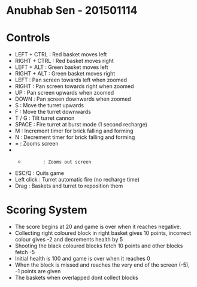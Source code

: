 Anubhab Sen - 201501114
=======================

Controls
========

* LEFT + CTRL  : Red basket moves left
* RIGHT + CTRL : Red basket moves right
* LEFT + ALT	 : Green basket moves left
* RIGHT + ALT  : Green basket moves right
* LEFT         : Pan screen towards left when zoomed
* RIGHT        : Pan screen towards right when zoomed
* UP           : Pan screen upwards when zoomed
* DOWN         : Pan screen downwards when zoomed
* S            : Move the turret upwards
* F            : Move the turret downwards
* T / G        : Tilt turret cannon
* SPACE        : Fire turret at burst mode (1 second recharge)
* M            : Increment timer for brick falling and forming
* N            : Decrement timer for brick falling and forming
* =            : Zooms screen
* -            : Zooms out screen
* ESC/Q        : Quits game
* Left click   : Turret automatic fire (no recharge time)
* Drag         : Baskets and turret to reposition them

Scoring System
==============

* The score begins at 20 and game is over when it reaches negative.
* Collecting right coloured block in right basket gives 10 points, incorrect colour gives -2 and decrements health by 5
* Shooting the black coloured blocks fetch 10 points and other blocks fetch -5
* Initial health is 100 and game is over when it reaches 0
* When the block is missed and reaches the very end of the screen (-5), -1 points are given
* The baskets when overlapped dont collect blocks